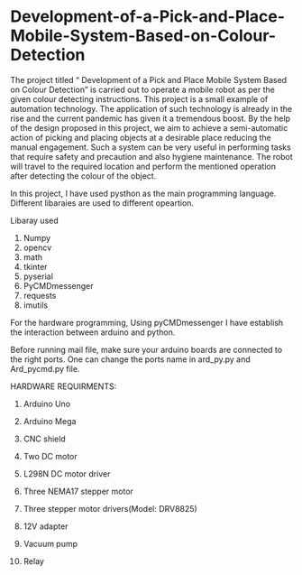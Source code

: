 # Development-of-a-Pick-and-Place-Mobile-System-Based-on-Colour-Detection

The project titled “ Development of a Pick and Place Mobile System Based on Colour
Detection” is carried out to operate a mobile robot as per the given colour detecting instructions. This project is a small example of automation technology. The application of
such technology is already in the rise and the current pandemic has given it a tremendous
boost.
By the help of the design proposed in this project, we aim to achieve a semi-automatic
action of picking and placing objects at a desirable place reducing the manual engagement.
Such a system can be very useful in performing tasks that require safety and precaution
and also hygiene maintenance. The robot will travel to the required location and perform
the mentioned operation after detecting the colour of the object.

In this project, I have used pysthon as the main programming language. Different libaraies are used to different opeartion.

Libaray used 

1) Numpy 
2) opencv
3) math
4) tkinter
5) pyserial
6) PyCMDmessenger
7) requests
8) imutils

For the hardware programming, Using pyCMDmessenger I have establish the interaction between arduino and python.

Before running mail file, make sure your arduino boards are connected to the right ports. One can change the ports name in ard_py.py and Ard_pycmd.py file.

HARDWARE REQUIRMENTS:

1) Arduino Uno

2) Arduino Mega

3) CNC shield 

3) Two DC motor

4) L298N DC motor driver

5) Three NEMA17 stepper motor

6) Three stepper motor drivers(Model: DRV8825)

7) 12V adapter

8) Vacuum pump

9) Relay
